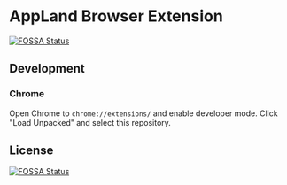# AppLand Browser Extension
[![FOSSA Status](https://app.fossa.io/api/projects/git%2Bgithub.com%2Fapplandinc%2Fappland-browser-extension.svg?type=shield)](https://app.fossa.io/projects/git%2Bgithub.com%2Fapplandinc%2Fappland-browser-extension?ref=badge_shield)


## Development

### Chrome
Open Chrome to `chrome://extensions/` and enable developer mode. Click "Load Unpacked" and select
this repository.

## License
[![FOSSA Status](https://app.fossa.io/api/projects/git%2Bgithub.com%2Fapplandinc%2Fappland-browser-extension.svg?type=large)](https://app.fossa.io/projects/git%2Bgithub.com%2Fapplandinc%2Fappland-browser-extension?ref=badge_large)